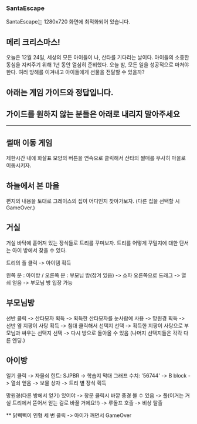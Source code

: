 ###   SantaEscape   ###
SantaEscape는 1280x720 화면에 최적화되어 있습니다.

##  메리 크리스마스! ##
오늘은 12월 24일, 세상의 모든 아이들이 나, 산타를 기다리는 날이다.
아이들의 소중한 동심을 지켜주기 위해 1년 동안 열심히 준비했다.
오늘 밤, 모든 일을 성공적으로 마쳐야 한다.
여러 방해를 이겨내고 아이들에게 선물을 전달할 수 있을까?

## 아래는 게임 가이드와 정답입니다. ##
## 가이드를 원하지 않는 분들은 아래로 내리지 말아주세요 ##
-------------------------------------------------------------------------------

##  썰매 이동 게임 ##
제한시간 내에 화살표 모양의 버튼을 연속으로 클릭해서 산타의 썰매를 무사히 마을로 이동시키자.  

##  하늘에서 본 마을  ##
편지의 내용을 토대로 그레이스의 집이 어디인지 찾아가보자.
(다른 집을 선택할 시 GameOver.)

##  거실  ##
거실 바닥에 흩어져 있는 장식들로 트리를 꾸며보자.
트리를 어떻게 꾸밀지에 대한 단서는 아이 방에서 찾을 수 있다.

트리의 풀 클릭 -> 아이템 획득

왼쪽 문 : 아이방 / 오른쪽 문 : 부모님 방(잠겨 있음) -> 소파 오른쪽으로 드래그 -> 열쇠 얻음 -> 부모님 방 입장 가능

##  부모님방  ##
선반 클릭 -> 산타모자 획득 -> 획득한 산타모자를 눈사람에 사용 -> 망원경 획득 -> 선반 옆 지팡이 사탕 획득 -> 침대 클릭해서 선택지 선택 -> 획득한 지팡이 사탕으로 부모님과 싸우는 선택지 선택 -> 다시 방으로 돌아올 수 있음 (나머지 선택지들은 각각 다른 엔딩.)

##  아이방  ##
일기 클릭 -> 자물쇠 힌트: SJPBR -> 학습지 막대 그래프 수치: '56744'
-> B block -> 열쇠 얻음 -> 보물 상자 -> 트리 별 장식 획득

망원경(다른 방에서 얻기) 있어야 -> 창문 클릭시 바깥 풍경 볼 수 있음 -> 풀(이거는 거실 트리에서 뜯어서 얻는 걸로 바꿀 거에요!!) -> 루돌프 호출 -> 비상 탈출

** 닭삑삑이 인형
세 번 클릭 -> 아이가 깨면서  GameOver
